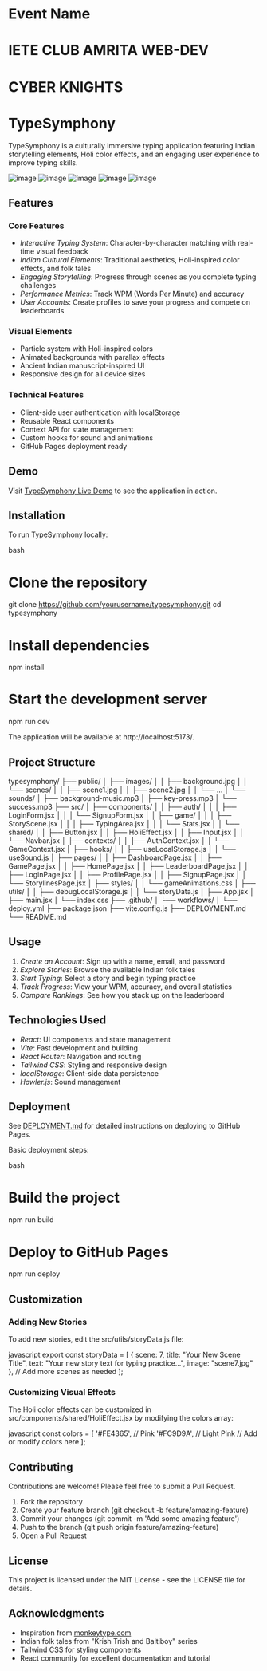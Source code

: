 # Event Name
# IETE CLUB AMRITA WEB-DEV
# CYBER KNIGHTS
# TypeSymphony

TypeSymphony is a culturally immersive typing application featuring Indian storytelling elements, Holi color effects, and an engaging user experience to improve typing skills.

![image](https://github.com/user-attachments/assets/31933539-52d7-4722-bbe9-4d7bdacf3b0e)
![image](https://github.com/user-attachments/assets/494e3fe4-c5f4-4ac8-a5f0-dc03724a36a1)
![image](https://github.com/user-attachments/assets/8a71df5f-97db-4082-aab6-940981535386)
![image](https://github.com/user-attachments/assets/9e2b9ddd-8fab-46d0-bfec-3d85152ea79c)
![image](https://github.com/user-attachments/assets/4763008b-9733-4e1b-8f5c-a68f57e4b749)






## Features

### Core Features
- *Interactive Typing System*: Character-by-character matching with real-time visual feedback
- *Indian Cultural Elements*: Traditional aesthetics, Holi-inspired color effects, and folk tales
- *Engaging Storytelling*: Progress through scenes as you complete typing challenges
- *Performance Metrics*: Track WPM (Words Per Minute) and accuracy
- *User Accounts*: Create profiles to save your progress and compete on leaderboards

### Visual Elements
- Particle system with Holi-inspired colors
- Animated backgrounds with parallax effects
- Ancient Indian manuscript-inspired UI
- Responsive design for all device sizes

### Technical Features
- Client-side user authentication with localStorage
- Reusable React components
- Context API for state management
- Custom hooks for sound and animations
- GitHub Pages deployment ready

## Demo

Visit [TypeSymphony Live Demo]((https://cyberknights-3oyc6rpxq-ajeyas-projects-ac1f8c11.vercel.app/)) to see the application in action.

## Installation

To run TypeSymphony locally:

bash
# Clone the repository
git clone https://github.com/yourusername/typesymphony.git
cd typesymphony

# Install dependencies
npm install

# Start the development server
npm run dev


The application will be available at http://localhost:5173/.

## Project Structure


typesymphony/
├── public/
│   ├── images/
│   │   ├── background.jpg
│   │   └── scenes/
│   │       ├── scene1.jpg
│   │       ├── scene2.jpg
│   │       └── ...
│   └── sounds/
│       ├── background-music.mp3
│       ├── key-press.mp3
│       └── success.mp3
├── src/
│   ├── components/
│   │   ├── auth/
│   │   │   ├── LoginForm.jsx
│   │   │   └── SignupForm.jsx
│   │   ├── game/
│   │   │   ├── StoryScene.jsx
│   │   │   ├── TypingArea.jsx
│   │   │   └── Stats.jsx
│   │   └── shared/
│   │       ├── Button.jsx
│   │       ├── HoliEffect.jsx
│   │       ├── Input.jsx
│   │       └── Navbar.jsx
│   ├── contexts/
│   │   ├── AuthContext.jsx
│   │   └── GameContext.jsx
│   ├── hooks/
│   │   ├── useLocalStorage.js
│   │   └── useSound.js
│   ├── pages/
│   │   ├── DashboardPage.jsx
│   │   ├── GamePage.jsx
│   │   ├── HomePage.jsx
│   │   ├── LeaderboardPage.jsx
│   │   ├── LoginPage.jsx
│   │   ├── ProfilePage.jsx
│   │   ├── SignupPage.jsx
│   │   └── StorylinesPage.jsx
│   ├── styles/
│   │   └── gameAnimations.css
│   ├── utils/
│   │   ├── debugLocalStorage.js
│   │   └── storyData.js
│   ├── App.jsx
│   ├── main.jsx
│   └── index.css
├── .github/
│   └── workflows/
│       └── deploy.yml
├── package.json
├── vite.config.js
├── DEPLOYMENT.md
└── README.md


## Usage

1. *Create an Account*: Sign up with a name, email, and password
2. *Explore Stories*: Browse the available Indian folk tales
3. *Start Typing*: Select a story and begin typing practice
4. *Track Progress*: View your WPM, accuracy, and overall statistics
5. *Compare Rankings*: See how you stack up on the leaderboard

## Technologies Used

- *React*: UI components and state management
- *Vite*: Fast development and building
- *React Router*: Navigation and routing
- *Tailwind CSS*: Styling and responsive design
- *localStorage*: Client-side data persistence
- *Howler.js*: Sound management

## Deployment

See [DEPLOYMENT.md](DEPLOYMENT.md) for detailed instructions on deploying to GitHub Pages.

Basic deployment steps:

bash
# Build the project
npm run build

# Deploy to GitHub Pages
npm run deploy


## Customization

### Adding New Stories

To add new stories, edit the src/utils/storyData.js file:

javascript
export const storyData = [
  {
    scene: 7,
    title: "Your New Scene Title",
    text: "Your new story text for typing practice...",
    image: "scene7.jpg"
  },
  // Add more scenes as needed
];


### Customizing Visual Effects

The Holi color effects can be customized in src/components/shared/HoliEffect.jsx by modifying the colors array:

javascript
const colors = [
  '#FE4365', // Pink
  '#FC9D9A', // Light Pink
  // Add or modify colors here
];


## Contributing

Contributions are welcome! Please feel free to submit a Pull Request.

1. Fork the repository
2. Create your feature branch (git checkout -b feature/amazing-feature)
3. Commit your changes (git commit -m 'Add some amazing feature')
4. Push to the branch (git push origin feature/amazing-feature)
5. Open a Pull Request

## License

This project is licensed under the MIT License - see the LICENSE file for details.

## Acknowledgments

- Inspiration from [monkeytype.com](https://monkeytype.com/)
- Indian folk tales from "Krish Trish and Baltiboy" series
- Tailwind CSS for styling components
- React community for excellent documentation and tutorial
